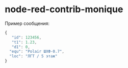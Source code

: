 # node-red-contrib-monique

Пример сообщения:
```javascript
{
   "id": 123456,
   "t1": 1.23,
   "d1": 0,
  "equ": "Polair ШХФ-0.7",
  "loc": "ЛГТ / 5 этаж"
}
```
